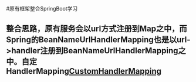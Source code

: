 #原有框架整合SpringBoot学习
## 整合思路，原有服务会以url方式注册到Map之中，而Spring的BeanNameUrlHandlerMapping也是以url->handler注册到BeanNameUrlHandlerMapping之中。自定HandlerMapping[CustomHandlerMapping](https://github.com/lucky-xin/xin-springboot/blob/master/src/main/java/com/xin/springboot/web/servlet/handler/CustomHandlerMapping.java)
